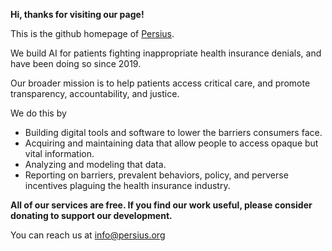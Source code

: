 **Hi, thanks for visiting our page!**

This is the github homepage of [Persius](https://persius.org). 

We build AI for patients fighting inappropriate health insurance denials, and have been doing so since 2019.

Our broader mission is to help patients access critical care, and promote transparency, accountability, and justice.

We do this by

-  Building digital tools and software to lower the barriers consumers face.
-  Acquiring and maintaining data that allow people to access opaque but vital information.
-  Analyzing and modeling that data.
-  Reporting on barriers, prevalent behaviors, policy, and perverse incentives plaguing the health insurance industry.

**All of our services are free. If you find our work useful, please consider donating to support our development.**

You can reach us at info@persius.org
